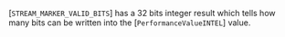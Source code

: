 [`STREAM_MARKER_VALID_BITS`] has a
32 bits integer result which tells how many bits can be written into the
[`PerformanceValueINTEL`] value.